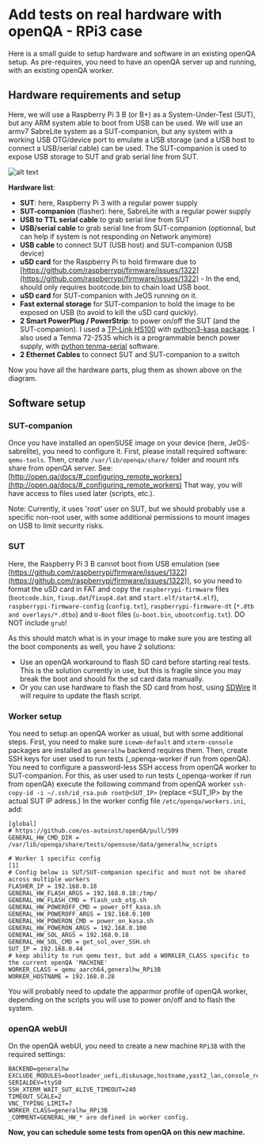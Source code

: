 
# Add tests on real hardware with openQA - RPi3 case

Here is a small guide to setup hardware and software in an existing openQA setup.
As pre-requires, you need to have an openQA server up and running, with an existing openQA worker.

## Hardware requirements and setup

Here, we will use a Raspberry Pi 3 B (or B+) as a System-Under-Test (SUT), but any ARM system able to boot from USB can be used.
We will use an armv7 SabreLite system as a SUT-companion, but any system with a working USB OTG/device port to emulate a USB storage (and a USB host to connect a USB/serial cable) can be used.
The SUT-companion is used to expose USB storage to SUT and grab serial line from SUT.

![alt text](https://paste.opensuse.org/view/raw/13032363 "Hardware setup")

**Hardware list**:

  * **SUT**: here, Raspberry Pi 3 with a regular power supply
  * **SUT-companion** (flasher): here, SabreLite with a regular power supply
  * **USB to TTL serial cable** to grab serial line from SUT
  * **USB/serial cable** to grab serial line from SUT-companion (optionnal, but can help if system is not responding on Network anymore)
  * **USB cable** to connect SUT (USB host) and SUT-companion (USB device)
  * **uSD card** for the Raspberry Pi to hold firmware due to [https://github.com/raspberrypi/firmware/issues/1322](https://github.com/raspberrypi/firmware/issues/1322) - In the end, should only requires bootcode.bin to chain load USB boot.
  * **uSD card** for SUT-companion with JeOS running on it.
  * **Fast external storage** for SUT-companion to hold the image to be exposed on USB (to avoid to kill the uSD card quickly).
  * **2 Smart PowerPlug / PowerStrip**: to power on/off the SUT (and the SUT-companion). I used a [TP-Link HS100](https://www.tp-link.com/en/home-networking/smart-plug/hs100/) with [python3-kasa package](https://build.opensuse.org/package/show/devel:languages:python/python-kasa). I also used a Tenma 72-2535 which is a programmable bench power supply, with [python tenma-serial](https://github.com/kxtells/tenma-serial) software.
  * **2 Ethernet Cables** to connect SUT and SUT-companion to a switch

Now you have all the hardware parts, plug them as shown above on the diagram.


## Software setup

### SUT-companion

Once you have installed an openSUSE image on your device (here, JeOS-sabrelite), you need to configure it.
First, please install required software: `qemu-tools`. Then, create `/var/lib/openqa/share/` folder and mount nfs share from openQA server. See: [http://open.qa/docs/#_configuring_remote_workers](http://open.qa/docs/#_configuring_remote_workers)
That way, you will have access to files used later (scripts, etc.).

Note: Currently, it uses 'root' user on SUT, but we should probably use a specific non-root user, with some additional permissions to mount images on USB to limit security risks.


### SUT

Here, the Raspberry Pi 3 B cannot boot from USB emulation (see [https://github.com/raspberrypi/firmware/issues/1322](https://github.com/raspberrypi/firmware/issues/1322)), so you need to format the uSD card in FAT and copy the `raspberrypi-firmware` files (`bootcode.bin`, `fixup.dat`/`fixup4.dat` and `start.elf/start4.elf`), `raspberrypi-firmware-config` (`config.txt`), `raspberrypi-firmware-dt` (`*.dtb and overlays/*.dtbo`) and `U-Boot` files (`u-boot.bin`, `ubootconfig.txt`).
DO NOT include `grub`!

As this should match what is in your image to make sure you are testing all the boot components as well, you have 2 solutions:

* Use an openQA workaround to flash SD card before starting real tests. This is the solution currently in use, but this is fragile since you may break the boot and should fix the sd card data manually.
* Or you can use hardware to flash the SD card from host, using [SDWire](https://wiki.tizen.org/SDWire) It will require to update the flash script.

### Worker setup

You need to setup an openQA worker as usual, but with some additional steps.
First, you need to make sure `icewm-default` and `xterm-console` packages are installed as `generalhw` backend requires them.
Then, create SSH keys for user used to run tests (_openqa-worker if run from openQA).
You need to configure a password-less SSH access from openQA worker to SUT-companion. For this, as user used to run tests (_openqa-worker if run from openQA) execute the following command from openQA worker `ssh-copy-id -i ~/.ssh/id_rsa.pub root@<SUT_IP>` (replace <SUT_IP> by the actual SUT IP adress.)
In the worker config file `/etc/openqa/workers.ini`, add:

```
[global]
# https://github.com/os-autoinst/openQA/pull/599
GENERAL_HW_CMD_DIR = /var/lib/openqa/share/tests/opensuse/data/generalhw_scripts

# Worker 1 specific config
[1]
# Config below is SUT/SUT-companion specific and must not be shared across multiple workers
FLASHER_IP = 192.168.0.18
GENERAL_HW_FLASH_ARGS = 192.168.0.18:/tmp/
GENERAL_HW_FLASH_CMD = flash_usb_otg.sh
GENERAL_HW_POWEROFF_CMD = power_off_kasa.sh
GENERAL_HW_POWEROFF_ARGS = 192.168.0.100
GENERAL_HW_POWERON_CMD = power_on_kasa.sh
GENERAL_HW_POWERON_ARGS = 192.168.0.100
GENERAL_HW_SOL_ARGS = 192.168.0.18
GENERAL_HW_SOL_CMD = get_sol_over_SSH.sh
SUT_IP = 192.168.0.44
# keep ability to run qemu test, but add a WORKLER_CLASS specific to the current openQA 'MACHINE'
WORKER_CLASS = qemu_aarch64,generalhw_RPi3B
WORKER_HOSTNAME = 192.168.0.28
```

You will probably need to update the apparmor profile of openQA worker, depending on the scripts you will use to power on/off and to flash the system.

### openQA webUI

On the openQA webUI, you need to create a new machine `RPi3B` with the required settings:

```
BACKEND=generalhw
EXCLUDE_MODULES=bootloader_uefi,diskusage,hostname,yast2_lan,console_reboot,gpt_ptable,sshd,ssh_cleanup,pam,yast2_lan_device_settings
SERIALDEV=ttyS0
SSH_XTERM_WAIT_SUT_ALIVE_TIMEOUT=240
TIMEOUT_SCALE=2
VNC_TYPING_LIMIT=7
WORKER_CLASS=generalhw_RPi3B
_COMMENT=GENERAL_HW_* are defined in worker config.

```

**Now, you can schedule some tests from openQA on this new machine.**
